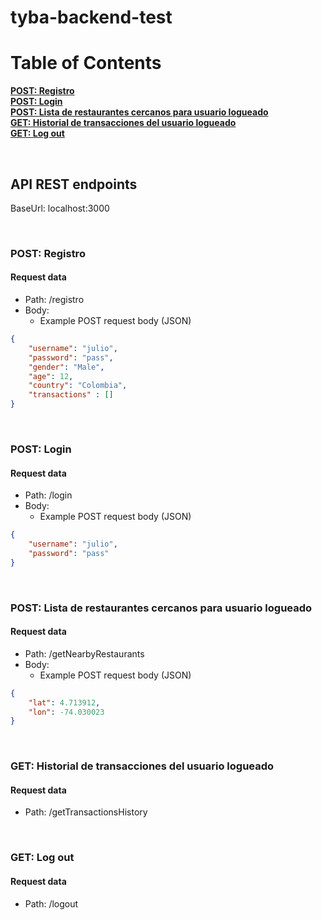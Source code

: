 # tyba-backend-test

# Table of Contents
**[POST: Registro](#post-registro)**<br>
**[POST: Login](#post-login)**<br>
**[POST: Lista de restaurantes cercanos para usuario logueado](#post-lista-de-restaurantes-cercanos-para-usuario-logueado)**<br>
**[GET: Historial de transacciones del usuario logueado](#get-historial-de-transacciones-del-usuario-logueado)**<br>
**[GET: Log out](#get-log-out)**<br>

<br>

## API REST endpoints

BaseUrl: localhost:3000


<br>

### POST: Registro
#### Request data
- Path: /registro
- Body: 
  - Example POST request body (JSON)
```JSON
{
    "username": "julio",
    "password": "pass",
    "gender": "Male",
    "age": 12,
    "country": "Colombia",
    "transactions" : []
}
```

<br>

### POST: Login
#### Request data
- Path: /login
- Body: 
  - Example POST request body (JSON)
```JSON
{
    "username": "julio",
    "password": "pass"
}
```

<br>

### POST: Lista de restaurantes cercanos para usuario logueado
#### Request data
- Path: /getNearbyRestaurants
- Body: 
  - Example POST request body (JSON)
```JSON
{
    "lat": 4.713912,
    "lon": -74.030023
}
```

<br>

### GET: Historial de transacciones del usuario logueado
#### Request data
- Path: /getTransactionsHistory


<br>

### GET: Log out
#### Request data
- Path: /logout
